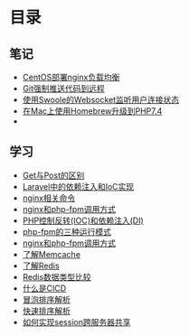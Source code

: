 # 目录

## 笔记

- [CentOS部署nginx负载均衡](https://liudandandear.gitee.io/post/CentOS部署nginx负载均衡.html)
- [Git强制推送代码到远程](https://liudandandear.gitee.io/post/Git强制推送代码到远程.html)
- [使用Swoole的Websocket监听用户连接状态](https://liudandandear.gitee.io/post/使用Swoole的Websocket监听用户连接状态.html)
- [在Mac上使用Homebrew升级到PHP7.4](https://liudandandear.gitee.io/post/在Mac上使用Homebrew升级到PHP7.4.html)
- 

## 学习

- [Get与Post的区别](https://liudandandear.gitee.io/post/Get与Post的区别.html)
- [Laravel中的依赖注入和IoC实现](https://liudandandear.gitee.io/post/Laravel中的依赖注入和IoC实现.html)
- [nginx相关命令](https://liudandandear.gitee.io/post/nginx相关命令.html)
- [nginx和php-fpm调用方式]((https://liudandandear.gitee.io/post/nginx和php-fpm调用方式.html))
- [PHP控制反转(IOC)和依赖注入(DI)](https://liudandandear.gitee.io/post/PHP控制反转(IOC)和依赖注入(DI).html)
- [php-fpm的三种运行模式](https://liudandandear.gitee.io/post/php-fpm的三种运行模式.html)
- [nginx和php-fpm调用方式](https://liudandandear.gitee.io/post/nginx和php-fpm调用方式.html)
- [了解Memcache](https://liudandandear.gitee.io/post/了解Memcache.html)
- [了解Redis](https://liudandandear.gitee.io/post/了解Redis.html)
- [Redis数据类型比较](https://liudandandear.gitee.io/post/Redis数据类型比较.html)
- [什么是CICD](https://liudandandear.gitee.io/post/什么是CICD.html)
- [冒泡排序解析](https://liudandandear.gitee.io/post/冒泡排序解析.html)
- [快速排序解析](https://liudandandear.gitee.io/post/快速排序解析.html)
- [如何实现session跨服务器共享](https://liudandandear.gitee.io/post/如何实现session跨服务器共享.html)


